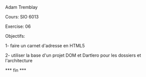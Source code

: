 Adam Tremblay

Cours: SIO 6013

Exercise: 06

Objectifs: 

1- faire un carnet d'adresse en HTML5

2- utiliser la base d'un projet DOM et Dartlero pour les dossiers et l'architecture


*** fin ***
